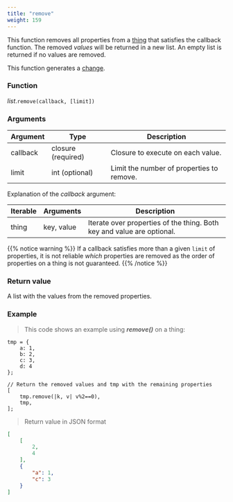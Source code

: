 ```yaml
---
title: "remove"
weight: 159
---
```


This function removes all properties from a [thing](../../thing) that satisfies the callback function.
The removed *values* will be returned in a new list. An empty list is returned if no values are removed.

This function generates a [change](../../../overview/changes).

### Function

*list*.`remove(callback, [limit])`

### Arguments

Argument | Type | Description
-------- | ---- | -----------
callback | closure (required) | Closure to execute on each value.
limit    | int (optional) | Limit the number of properties to remove.

Explanation of the *callback* argument:

Iterable | Arguments | Description
-------- | -------- | -----------
thing | key, value | Iterate over properties of the thing. Both key and value are optional.

{{% notice warning %}}
If a callback satisfies more than a given `limit` of properties, it is not reliable *which* properties are removed as the order of properties on a thing is not guaranteed.
{{% /notice %}}

### Return value

A list with the values from the removed properties.

### Example

> This code shows an example using ***remove()*** on a thing:

```thingsdb,json_response
tmp = {
    a: 1,
    b: 2,
    c: 3,
    d: 4
};

// Return the removed values and tmp with the remaining properties
[
    tmp.remove(|k, v| v%2==0),
    tmp,
];
```

> Return value in JSON format

```json
[
    [
        2,
        4
    ],
    {
        "a": 1,
        "c": 3
    }
]
```